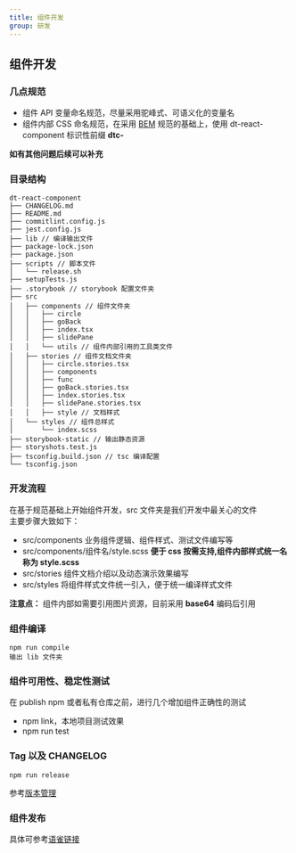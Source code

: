 ```yaml
---
title: 组件开发
group: 研发
---
```


## 组件开发

### 几点规范

-   组件 API 变量命名规范，尽量采用驼峰式、可语义化的变量名
-   组件内部 CSS 命名规范，在采用 [BEM](https://dtstack.yuque.com/rd-center/sm6war/clgpb7) 规范的基础上，使用 dt-react-component 标识性前缀 **dtc-**

**如有其他问题后续可以补充**

### 目录结构

```plain
dt-react-component
├── CHANGELOG.md
├── README.md
├── commitlint.config.js
├── jest.config.js
├── lib // 编译输出文件
├── package-lock.json
├── package.json
├── scripts // 脚本文件
│   └── release.sh
├── setupTests.js
├── .storybook // storybook 配置文件夹
├── src
│   ├── components // 组件文件夹
│   │   ├── circle
│   │   ├── goBack
│   │   ├── index.tsx
│   │   ├── slidePane
│   │   └── utils // 组件内部引用的工具类文件
│   ├── stories // 组件文档文件夹
│   │   ├── circle.stories.tsx
│   │   ├── components
│   │   ├── func
│   │   ├── goBack.stories.tsx
│   │   ├── index.stories.tsx
│   │   ├── slidePane.stories.tsx
│   │   ├── style // 文档样式
│   └── styles // 组件总样式
│       └── index.scss
├── storybook-static // 输出静态资源
├── storyshots.test.js
├── tsconfig.build.json // tsc 编译配置
└── tsconfig.json

```

### 开发流程

在基于规范基础上开始组件开发，src 文件夹是我们开发中最关心的文件  
主要步骤大致如下：

-   src/components 业务组件逻辑、组件样式、测试文件编写等
-   src/components/组件名/style.scss **便于 css 按需支持,组件内部样式统一名称为 style.scss**
-   src/stories 组件文档介绍以及动态演示效果编写
-   src/styles 将组件样式文件统一引入，便于统一编译样式文件

**注意点：** 组件内部如需要引用图片资源，目前采用 **base64** 编码后引用

### 组件编译

```plain
npm run compile
输出 lib 文件夹
```

### 组件可用性、稳定性测试

在 publish npm 或者私有仓库之前，进行几个增加组件正确性的测试

-   npm link，本地项目测试效果
-   npm run test

### Tag 以及 CHANGELOG

```plain
npm run release
```

参考[版本管理](https://dtstack.yuque.com/rd-center/sm6war/cmdl2z)

### 组件发布

具体可参考[语雀链接](https://dtstack.yuque.com/rd-center/sm6war/ntmwtb)
